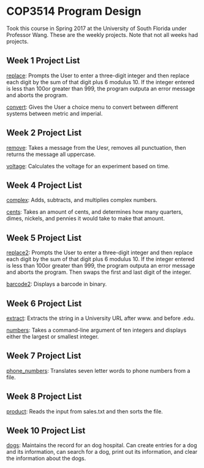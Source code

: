 # COP3514 Program Design
Took this course in Spring 2017 at the University of South Florida under Professor Wang.
These are the weekly projects. Note that not all weeks had projects. 

## Week 1 Project List

  [replace](week1_convert.c): Prompts the User to enter a three-digit integer and then replace each digit by the sum of that digit plus 6 modulus 10. If the integer entered is less than 100or greater than 999, the program outputa an error message and aborts the program.
  
  [convert](week1_convert.c): Gives the User a choice menu to convert between different systems between metric and imperial. 


## Week 2 Project List

  [remove](week2_remove.c): Takes a message from the Uesr, removes all punctuation, then returns the message all uppercase. 
  
  [voltage](week2_voltage.c): Calculates the voltage for an experiment based on time. 
  
## Week 4 Project List

  [complex](week4_complex.c): Adds, subtracts, and multiplies complex numbers. 
  
  [cents](week4_cents.c): Takes an amount of cents, and determines how many quarters, dimes, nickels, and pennies it would take to make that amount. 
  
## Week 5 Project List

  [replace2](week5_replace2.c): Prompts the User to enter a three-digit integer and then replace each digit by the sum of that digit plus 6 modulus 10. If the integer entered is less than 100or greater than 999, the program outputa an error message and aborts the program. Then swaps the first and last digit of the integer.
  
  [barcode2](week5_barcode2.c): Displays a barcode in binary. 
  
## Week 6 Project List

  [extract](week6_extract.c): Extracts the string in a University URL after www. and before .edu.
  
  [numbers](week6_numbers.c): Takes a command-line argument of ten integers and displays either the largest or smallest integer.
  
## Week 7 Project List

  [phone_numbers](week7_phone_numbers.c): Translates seven letter words to phone numbers from a file. 
  
## Week 8 Project List

  [product](week8_product.c): Reads the input from sales.txt and then sorts the file. 

## Week 10 Project List

  [dogs](week10): Maintains the record for an dog hospital. Can create entries for a dog and its information, can search for a dog, print out its information, and clear the information about the dogs. 
